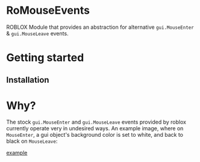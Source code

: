 # RoMouseEvents
ROBLOX Module that provides an abstraction for alternative `gui.MouseEnter` &amp; `gui.MouseLeave` events. 

# Getting started

## Installation


# Why?

The stock `gui.MouseEnter` and `gui.MouseLeave` events provided by roblox currently operate very in undesired ways.
An example image, where on `MouseEnter`, a gui object's background color is set to white, and back to black on `MouseLeave`:

[example](./Resources/mouseleave-weird.png)